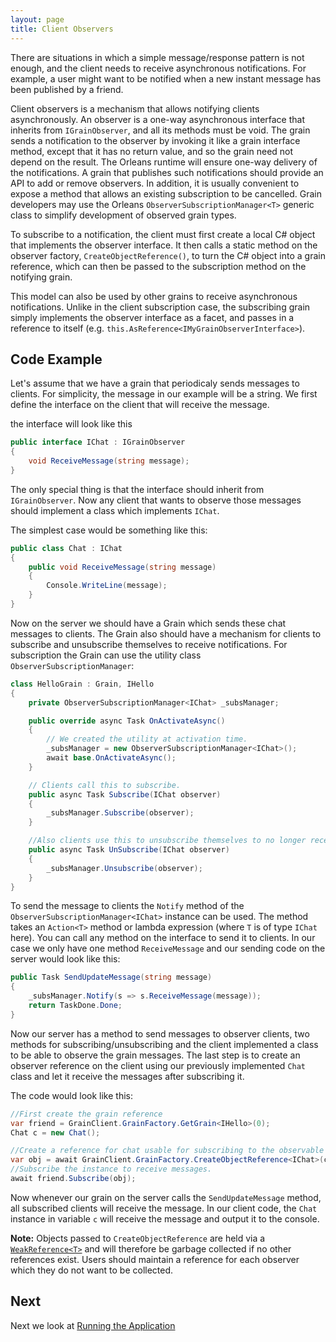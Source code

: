 ```yaml
---
layout: page
title: Client Observers
---
```



There are situations in which a simple message/response pattern is not enough, and the client needs to receive asynchronous notifications.
For example, a user might want to be notified when a new instant message has been published by a friend.

Client observers is a mechanism that allows notifying clients asynchronously.
An observer is a one-way asynchronous interface that inherits from `IGrainObserver`, and all its methods must be void.
The grain sends a notification to the observer by invoking it like a grain interface method, except that it has no return value, and so the grain need not depend on the result.
The Orleans runtime will ensure one-way delivery of the notifications.
A grain that publishes such notifications should provide an API to add or remove observers.
In addition, it is usually convenient to expose a method that allows an existing subscription to be cancelled.
Grain developers may use the Orleans `ObserverSubscriptionManager<T>` generic class to simplify development of observed grain types.

To subscribe to a notification, the client must first create a local C# object that implements the observer interface.
It then calls a static method on the observer factory, `CreateObjectReference()`, to turn the C# object into a grain reference, which can then be passed to the subscription method on the notifying grain.

This model can also be used by other grains to receive asynchronous notifications.
Unlike in the client subscription case, the subscribing grain simply implements the observer interface as a facet, and passes in a reference to itself (e.g. `this.AsReference<IMyGrainObserverInterface>`).

## Code Example

Let's assume that we have a grain that periodicaly sends messages to clients. For simplicity, the message in our example will be a  string. We first define the interface on the client that will receive the message.

the interface will look like this

``` csharp
public interface IChat : IGrainObserver
{
    void ReceiveMessage(string message);
}

```

The only special thing is that the interface should inherit from `IGrainObserver`. Now any client that wants to observe those messages should implement a class which implements `IChat`.

The simplest case would be something like this:

``` csharp
public class Chat : IChat
{
    public void ReceiveMessage(string message)
    {
        Console.WriteLine(message);
    }
}
```

Now on the server we should have a Grain which sends these chat messages to clients. The Grain also should have a mechanism for clients to subscribe and unsubscribe themselves to receive notifications. For subscription the Grain can use the utility class `ObserverSubscriptionManager`:

``` csharp
class HelloGrain : Grain, IHello
{
    private ObserverSubscriptionManager<IChat> _subsManager;

    public override async Task OnActivateAsync()
    {
        // We created the utility at activation time.
        _subsManager = new ObserverSubscriptionManager<IChat>();
        await base.OnActivateAsync();
    }

    // Clients call this to subscribe.
    public async Task Subscribe(IChat observer)
    {
        _subsManager.Subscribe(observer);
    }

    //Also clients use this to unsubscribe themselves to no longer receive the messages.
    public async Task UnSubscribe(IChat observer)
    {
        _subsManager.Unsubscribe(observer);
    }
}
```

To send the message to clients the `Notify` method of the `ObserverSubscriptionManager<IChat>` instance can be used. The method takes an `Action<T>` method or lambda expression (where `T` is of type `IChat` here). You can call any method on the interface to send it to clients. In our case we only have one method `ReceiveMessage` and our sending code on the server would look like this:

``` csharp
public Task SendUpdateMessage(string message)
{
    _subsManager.Notify(s => s.ReceiveMessage(message));
    return TaskDone.Done;
}

```

Now our server has a method to send messages to observer clients, two methods for subscribing/unsubscribing and the client implemented a class to be able to observe the grain messages. The last step is to create an observer reference on the client using our previously implemented `Chat` class and let it receive the messages after subscribing it.

The code would look like this:

``` csharp
//First create the grain reference
var friend = GrainClient.GrainFactory.GetGrain<IHello>(0);
Chat c = new Chat();

//Create a reference for chat usable for subscribing to the observable grain.
var obj = await GrainClient.GrainFactory.CreateObjectReference<IChat>(c);
//Subscribe the instance to receive messages.
await friend.Subscribe(obj);
```

Now whenever our grain on the server calls the `SendUpdateMessage` method, all subscribed clients will receive the message. In our client code, the `Chat` instance in variable `c` will receive the message and output it to the console.

**Note:** Objects passed to `CreateObjectReference` are held via a [`WeakReference<T>`](https://msdn.microsoft.com/en-us/library/system.weakreference) and will therefore be garbage collected if no other references exist. Users should maintain a reference for each observer which they do not want to be collected.

## Next

Next we look at [Running the Application](Running-the-Application.md)
